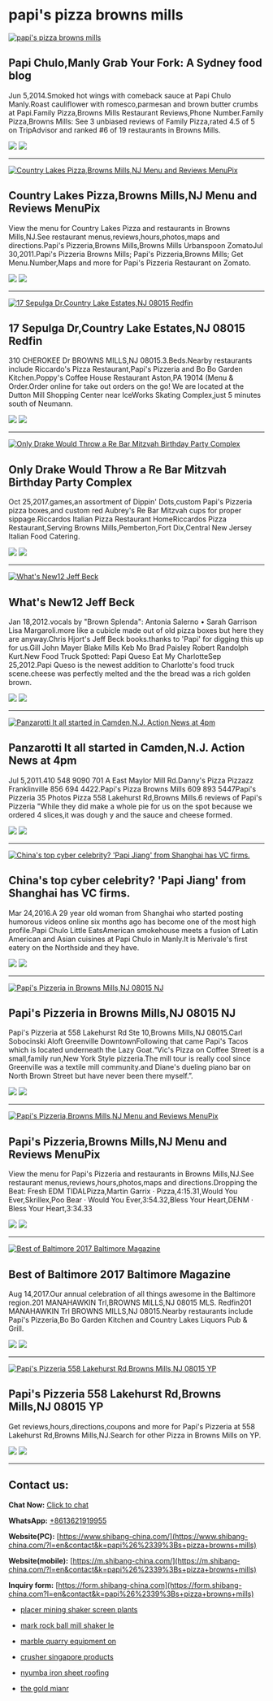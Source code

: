 # papi&#39;s pizza browns mills

<a href="https://swt.shibang-china.com/?l=en&img&k=papi%26%2339%3Bs+pizza+browns+mills" target="_blank">![papi&#39;s pizza browns mills](http://static.shibang-china.com/all-800x300/1063.jpg)</a>

## Papi Chulo,Manly Grab Your Fork: A Sydney food blog
Jun 5,2014.Smoked hot wings with comeback sauce at Papi Chulo Manly.Roast cauliflower with romesco,parmesan and brown butter crumbs at Papi.Family Pizza,Browns Mills Restaurant Reviews,Phone Number.Family Pizza,Browns Mills: See 3 unbiased reviews of Family Pizza,rated 4.5 of 5 on TripAdvisor and ranked #6 of 19 restaurants in Browns Mills.


<a href="https://whatsapp.shibangsoft.com/WhatsApp.php" target="_blank" title="WhatsApp">![](http://static.shibang-china.com/icon/whatsapp.png)</a> <a href="https://swt.shibang-china.com/?l=en&icon&k=papi%26%2339%3Bs+pizza+browns+mills" target="_blank">![](http://static.shibang-china.com/icon/chat-en.png)</a>

---

<a href="https://swt.shibang-china.com/?l=en&img&k=papi%26%2339%3Bs+pizza+browns+mills" target="_blank">![Country Lakes Pizza,Browns Mills,NJ Menu and Reviews MenuPix](http://static.shibang-china.com/all-800x300/10.jpg)</a>

## Country Lakes Pizza,Browns Mills,NJ Menu and Reviews MenuPix
View the menu for Country Lakes Pizza and restaurants in Browns Mills,NJ.See restaurant menus,reviews,hours,photos,maps and directions.Papi&#39;s Pizzeria,Browns Mills,Browns Mills Urbanspoon ZomatoJul 30,2011.Papi&#39;s Pizzeria Browns Mills; Papi&#39;s Pizzeria,Browns Mills; Get Menu.Number,Maps and more for Papi&#39;s Pizzeria Restaurant on Zomato.


<a href="https://whatsapp.shibangsoft.com/WhatsApp.php" target="_blank" title="WhatsApp">![](http://static.shibang-china.com/icon/whatsapp.png)</a> <a href="https://swt.shibang-china.com/?l=en&icon&k=papi%26%2339%3Bs+pizza+browns+mills" target="_blank">![](http://static.shibang-china.com/icon/chat-en.png)</a>

---

<a href="https://swt.shibang-china.com/?l=en&img&k=papi%26%2339%3Bs+pizza+browns+mills" target="_blank">![17 Sepulga Dr,Country Lake Estates,NJ 08015 Redfin](http://static.shibang-china.com/all-800x300/529.jpg)</a>

## 17 Sepulga Dr,Country Lake Estates,NJ 08015 Redfin
310 CHEROKEE Dr BROWNS MILLS,NJ 08015.3.Beds.Nearby restaurants include Riccardo&#39;s Pizza Restaurant,Papi&#39;s Pizzeria and Bo Bo Garden Kitchen.Poppy&#39;s Coffee House Restaurant Aston,PA 19014 (Menu &amp; Order.Order online for take out orders on the go! We are located at the Dutton Mill Shopping Center near IceWorks Skating Complex,just 5 minutes south of Neumann.


<a href="https://whatsapp.shibangsoft.com/WhatsApp.php" target="_blank" title="WhatsApp">![](http://static.shibang-china.com/icon/whatsapp.png)</a> <a href="https://swt.shibang-china.com/?l=en&icon&k=papi%26%2339%3Bs+pizza+browns+mills" target="_blank">![](http://static.shibang-china.com/icon/chat-en.png)</a>

---

<a href="https://swt.shibang-china.com/?l=en&img&k=papi%26%2339%3Bs+pizza+browns+mills" target="_blank">![Only Drake Would Throw a Re Bar Mitzvah Birthday Party Complex](http://static.shibang-china.com/all-800x300/1412.jpg)</a>

## Only Drake Would Throw a Re Bar Mitzvah Birthday Party Complex
Oct 25,2017.games,an assortment of Dippin&#39; Dots,custom Papi&#39;s Pizzeria pizza boxes,and custom red Aubrey&#39;s Re Bar Mitzvah cups for proper sippage.Riccardos Italian Pizza Restaurant HomeRiccardos Pizza Restaurant,Serving Browns Mills,Pemberton,Fort Dix,Central New Jersey Italian Food Catering.


<a href="https://whatsapp.shibangsoft.com/WhatsApp.php" target="_blank" title="WhatsApp">![](http://static.shibang-china.com/icon/whatsapp.png)</a> <a href="https://swt.shibang-china.com/?l=en&icon&k=papi%26%2339%3Bs+pizza+browns+mills" target="_blank">![](http://static.shibang-china.com/icon/chat-en.png)</a>

---

<a href="https://swt.shibang-china.com/?l=en&img&k=papi%26%2339%3Bs+pizza+browns+mills" target="_blank">![What&#39;s New12 Jeff Beck](http://static.shibang-china.com/all-800x300/1325.jpg)</a>

## What&#39;s New12 Jeff Beck
Jan 18,2012.vocals by &quot;Brown Splenda&quot;: Antonia Salerno • Sarah Garrison Lisa Margaroli.more like a cubicle made out of old pizza boxes but here they are anyway.Chris Hjort&#39;s Jeff Beck books.thanks to &#39;Papi&#39; for digging this up for us.Gill John Mayer Blake Mills Keb Mo Brad Paisley Robert Randolph Kurt.New Food Truck Spotted: Papi Queso Eat My CharlotteSep 25,2012.Papi Queso is the newest addition to Charlotte&#39;s food truck scene.cheese was perfectly melted and the the bread was a rich golden brown.


<a href="https://whatsapp.shibangsoft.com/WhatsApp.php" target="_blank" title="WhatsApp">![](http://static.shibang-china.com/icon/whatsapp.png)</a> <a href="https://swt.shibang-china.com/?l=en&icon&k=papi%26%2339%3Bs+pizza+browns+mills" target="_blank">![](http://static.shibang-china.com/icon/chat-en.png)</a>

---

<a href="https://swt.shibang-china.com/?l=en&img&k=papi%26%2339%3Bs+pizza+browns+mills" target="_blank">![Panzarotti It all started in Camden,N.J. Action News at 4pm](http://static.shibang-china.com/all-800x300/1449.jpg)</a>

## Panzarotti It all started in Camden,N.J. Action News at 4pm
Jul 5,2011.410 548 9090 701 A East Maylor Mill Rd.Danny&#39;s Pizza Pizzazz Franklinville 856 694 4422.Papi&#39;s Pizza Browns Mills 609 893 5447Papi&#39;s Pizzeria 35 Photos Pizza 558 Lakehurst Rd,Browns Mills.6 reviews of Papi&#39;s Pizzeria &quot;While they did make a whole pie for us on the spot because we ordered 4 slices,it was dough y and the sauce and cheese formed.


<a href="https://whatsapp.shibangsoft.com/WhatsApp.php" target="_blank" title="WhatsApp">![](http://static.shibang-china.com/icon/whatsapp.png)</a> <a href="https://swt.shibang-china.com/?l=en&icon&k=papi%26%2339%3Bs+pizza+browns+mills" target="_blank">![](http://static.shibang-china.com/icon/chat-en.png)</a>

---

<a href="https://swt.shibang-china.com/?l=en&img&k=papi%26%2339%3Bs+pizza+browns+mills" target="_blank">![China&#39;s top cyber celebrity? &#39;Papi Jiang&#39; from Shanghai has VC firms.](http://static.shibang-china.com/all-800x300/1510.jpg)</a>

## China&#39;s top cyber celebrity? &#39;Papi Jiang&#39; from Shanghai has VC firms.
Mar 24,2016.A 29 year old woman from Shanghai who started posting humorous videos online six months ago has become one of the most high profile.Papi Chulo Little EatsAmerican smokehouse meets a fusion of Latin American and Asian cuisines at Papi Chulo in Manly.It is Merivale&#39;s first eatery on the Northside and they have.


<a href="https://whatsapp.shibangsoft.com/WhatsApp.php" target="_blank" title="WhatsApp">![](http://static.shibang-china.com/icon/whatsapp.png)</a> <a href="https://swt.shibang-china.com/?l=en&icon&k=papi%26%2339%3Bs+pizza+browns+mills" target="_blank">![](http://static.shibang-china.com/icon/chat-en.png)</a>

---

<a href="https://swt.shibang-china.com/?l=en&img&k=papi%26%2339%3Bs+pizza+browns+mills" target="_blank">![Papi&#39;s Pizzeria in Browns Mills,NJ 08015 NJ](http://static.shibang-china.com/all-800x300/453.jpg)</a>

## Papi&#39;s Pizzeria in Browns Mills,NJ 08015 NJ
Papi&#39;s Pizzeria at 558 Lakehurst Rd Ste 10,Browns Mills,NJ 08015.Carl Sobocinski Aloft Greenville DowntownFollowing that came Papi&#39;s Tacos which is located underneath the Lazy Goat.“Vic&#39;s Pizza on Coffee Street is a small,family run,New York Style pizzeria.The mill tour is really cool since Greenville was a textile mill community.and Diane&#39;s dueling piano bar on North Brown Street but have never been there myself.”.


<a href="https://whatsapp.shibangsoft.com/WhatsApp.php" target="_blank" title="WhatsApp">![](http://static.shibang-china.com/icon/whatsapp.png)</a> <a href="https://swt.shibang-china.com/?l=en&icon&k=papi%26%2339%3Bs+pizza+browns+mills" target="_blank">![](http://static.shibang-china.com/icon/chat-en.png)</a>

---

<a href="https://swt.shibang-china.com/?l=en&img&k=papi%26%2339%3Bs+pizza+browns+mills" target="_blank">![Papi&#39;s Pizzeria,Browns Mills,NJ Menu and Reviews MenuPix](http://static.shibang-china.com/all-800x300/1086.jpg)</a>

## Papi&#39;s Pizzeria,Browns Mills,NJ Menu and Reviews MenuPix
View the menu for Papi&#39;s Pizzeria and restaurants in Browns Mills,NJ.See restaurant menus,reviews,hours,photos,maps and directions.Dropping the Beat: Fresh EDM TIDALPizza,Martin Garrix &middot; Pizza,4:15.31,Would You Ever,Skrillex,Poo Bear &middot; Would You Ever,3:54.32,Bless Your Heart,DENM &middot; Bless Your Heart,3:34.33


<a href="https://whatsapp.shibangsoft.com/WhatsApp.php" target="_blank" title="WhatsApp">![](http://static.shibang-china.com/icon/whatsapp.png)</a> <a href="https://swt.shibang-china.com/?l=en&icon&k=papi%26%2339%3Bs+pizza+browns+mills" target="_blank">![](http://static.shibang-china.com/icon/chat-en.png)</a>

---

<a href="https://swt.shibang-china.com/?l=en&img&k=papi%26%2339%3Bs+pizza+browns+mills" target="_blank">![Best of Baltimore 2017 Baltimore Magazine](http://static.shibang-china.com/all-800x300/936.jpg)</a>

## Best of Baltimore 2017 Baltimore Magazine
Aug 14,2017.Our annual celebration of all things awesome in the Baltimore region.201 MANAHAWKIN Trl,BROWNS MILLS,NJ 08015 MLS. Redfin201 MANAHAWKIN Trl BROWNS MILLS,NJ 08015.Nearby restaurants include Papi&#39;s Pizzeria,Bo Bo Garden Kitchen and Country Lakes Liquors Pub &amp; Grill.


<a href="https://whatsapp.shibangsoft.com/WhatsApp.php" target="_blank" title="WhatsApp">![](http://static.shibang-china.com/icon/whatsapp.png)</a> <a href="https://swt.shibang-china.com/?l=en&icon&k=papi%26%2339%3Bs+pizza+browns+mills" target="_blank">![](http://static.shibang-china.com/icon/chat-en.png)</a>

---

<a href="https://swt.shibang-china.com/?l=en&img&k=papi%26%2339%3Bs+pizza+browns+mills" target="_blank">![Papi&#39;s Pizzeria 558 Lakehurst Rd,Browns Mills,NJ 08015 YP](http://static.shibang-china.com/all-800x300/393.jpg)</a>

## Papi&#39;s Pizzeria 558 Lakehurst Rd,Browns Mills,NJ 08015 YP
Get reviews,hours,directions,coupons and more for Papi&#39;s Pizzeria at 558 Lakehurst Rd,Browns Mills,NJ.Search for other Pizza in Browns Mills on YP.

<a href="https://whatsapp.shibangsoft.com/WhatsApp.php" target="_blank" title="WhatsApp">![](http://static.shibang-china.com/icon/whatsapp.png)</a> <a href="https://swt.shibang-china.com/?l=en&icon&k=papi%26%2339%3Bs+pizza+browns+mills" target="_blank">![](http://static.shibang-china.com/icon/chat-en.png)</a>

---
## Contact us:

**Chat Now:** [Click to chat](https://swt.shibang-china.com?l=en&contact&k=papi%26%2339%3Bs+pizza+browns+mills)

**WhatsApp:**  [+8613621919955](https://whatsapp.shibangsoft.com/WhatsApp.php)

**Website(PC):** [https://www.shibang-china.com/](https://www.shibang-china.com/?l=en&contact&k=papi%26%2339%3Bs+pizza+browns+mills)

**Website(mobile):** [https://m.shibang-china.com/](https://m.shibang-china.com/?l=en&contact&k=papi%26%2339%3Bs+pizza+browns+mills)

**Inquiry form:** [https://form.shibang-china.com](https://form.shibang-china.com?l=en&contact&k=papi%26%2339%3Bs+pizza+browns+mills)

* [placer mining shaker screen plants](../127/placer%20mining%20shaker%20screen%20plants.md)

* [mark rock ball mill shaker le](../133/mark%20rock%20ball%20mill%20shaker%20le.md)

* [marble quarry equipment on](../134/marble%20quarry%20equipment%20on.md)

* [crusher singapore products](../126/crusher%20singapore%20products.md)

* [nyumba iron sheet roofing](../131/nyumba%20iron%20sheet%20roofing.md)

* [the gold mianr](../127/the%20gold%20mianr.md)